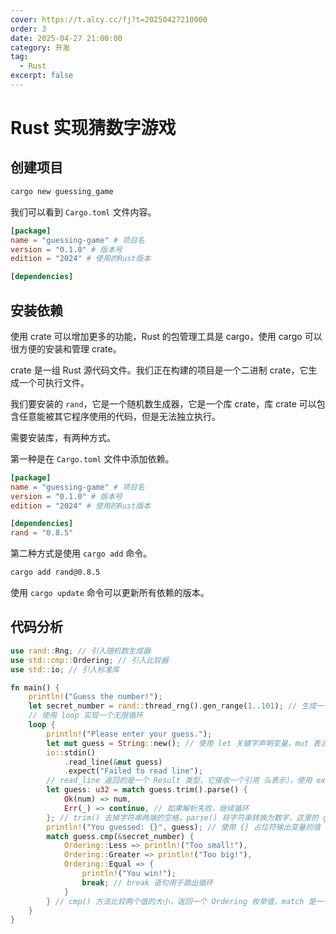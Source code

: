 ```yaml
---
cover: https://t.alcy.cc/fj?t=20250427210000
order: 3
date: 2025-04-27 21:00:00
category: 开发
tag:
  - Rust
excerpt: false
---
```


# Rust 实现猜数字游戏

## 创建项目

```sh
cargo new guessing_game
```

我们可以看到 `Cargo.toml` 文件内容。

```toml title="Cargo.toml"
[package]
name = "guessing-game" # 项目名
version = "0.1.0" # 版本号
edition = "2024" # 使用的Rust版本

[dependencies]
```

## 安装依赖

使用 crate 可以增加更多的功能，Rust 的包管理工具是 cargo，使用 cargo 可以很方便的安装和管理 crate。

crate 是一组 Rust 源代码文件。我们正在构建的项目是一个二进制 crate，它生成一个可执行文件。

我们要安装的 `rand`，它是一个随机数生成器，它是一个库 crate，库 crate 可以包含任意能被其它程序使用的代码，但是无法独立执行。

需要安装库，有两种方式。

第一种是在 `Cargo.toml` 文件中添加依赖。

```toml {7} title="Cargo.toml"
[package]
name = "guessing-game" # 项目名
version = "0.1.0" # 版本号
edition = "2024" # 使用的Rust版本

[dependencies]
rand = "0.8.5"
```

第二种方式是使用 `cargo add` 命令。

```sh
cargo add rand@0.8.5
```

使用 `cargo update` 命令可以更新所有依赖的版本。

## 代码分析

```rust title="main.rs"
use rand::Rng; // 引入随机数生成器
use std::cmp::Ordering; // 引入比较器
use std::io; // 引入标准库 

fn main() {
    println!("Guess the number!");
    let secret_number = rand::thread_rng().gen_range(1..101); // 生成一个 1 到 100 的随机数
    // 使用 loop 实现一个无限循环
    loop {
        println!("Please enter your guess.");
        let mut guess = String::new(); // 使用 let 关键字声明变量，mut 表示可变变量，::new() 的 :: 表明 new 是 String 类型的关联函数
        io::stdin()
            .read_line(&mut guess)
            .expect("Failed to read line");
        // read_line 返回的是一个 Result 类型，它接收一个引用（&表示），使用 expect 方法处理错误，如果 Result 实例的值是 Err，expect 会导致程序崩溃，并输出错误信息，如果 Result 实例的值是 Ok 则会获取 Ok 中的值并原样返回
        let guess: u32 = match guess.trim().parse() {
            Ok(num) => num,
            Err(_) => continue, // 如果解析失败，继续循环
        }; // trim() 去掉字符串两端的空格，parse() 将字符串转换为数字，这里的 guess 是遮蔽了之前的 guess 变量，使用 let 关键字重新声明了一个新的 guess 变量，类型为 u32
        println!("You guessed: {}", guess); // 使用 {} 占位符输出变量的值
        match guess.cmp(&secret_number) {
            Ordering::Less => println!("Too small!"),
            Ordering::Greater => println!("Too big!"),
            Ordering::Equal => {
                println!("You win!");
                break; // break 语句用于跳出循环
            }
        } // cmp() 方法比较两个值的大小，返回一个 Ordering 枚举值，match 是一个控制流分支结构，用于匹配模式并执行相应的代码块
    }
}
```